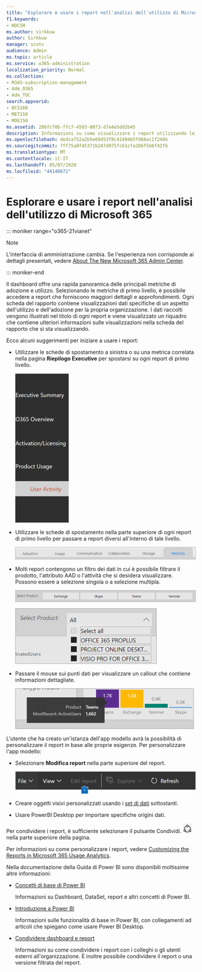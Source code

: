```yaml
---
title: "Esplorare e usare i report nell'analisi dell'utilizzo di Microsoft 365 "
f1.keywords:
- NOCSH
ms.author: sirkkuw
author: Sirkkuw
manager: scotv
audience: Admin
ms.topic: article
ms.service: o365-administration
localization_priority: Normal
ms.collection:
- M365-subscription-management
- Adm_O365
- Adm_TOC
search.appverid:
- BCS160
- MET150
- MOE150
ms.assetid: 286fcf0b-ffc7-4593-8073-d7a4a5dd2b45
description: Informazioni su come visualizzare i report utilizzando le schede di spostamento e i filtri.
ms.openlocfilehash: dedcaf52a2b5e69d53f8c41494b5fd68ac1f248b
ms.sourcegitcommit: 7ff75a0f45371b247d975fc61cfa286f5b6f42f6
ms.translationtype: MT
ms.contentlocale: it-IT
ms.lasthandoff: 05/07/2020
ms.locfileid: "44140672"
---
```

# <a name="navigate-and-utilize-the-reports-in-microsoft-365-usage-analytics"></a>Esplorare e usare i report nell'analisi dell'utilizzo di Microsoft 365 

::: moniker range="o365-21vianet"

> [!NOTE]
> L'interfaccia di amministrazione cambia. Se l'esperienza non corrisponde ai dettagli presentati, vedere [About The New Microsoft 365 Admin Center](https://docs.microsoft.com/microsoft-365/admin/microsoft-365-admin-center-preview?view=o365-21vianet).

::: moniker-end

Il dashboard offre una rapida panoramica delle principali metriche di adozione e utilizzo. Selezionando le metriche di primo livello, è possibile accedere a report che forniscono maggiori dettagli e approfondimenti. Ogni scheda del rapporto contiene visualizzazioni dati specifiche di un aspetto dell'utilizzo e dell'adozione per la propria organizzazione. I dati raccolti vengono illustrati nel titolo di ogni report e viene visualizzato un riquadro che contiene ulteriori informazioni sulle visualizzazioni nella scheda del rapporto che si sta visualizzando.

Ecco alcuni suggerimenti per iniziare a usare i report:

- Utilizzare le schede di spostamento a sinistra o su una metrica correlata nella pagina **Riepilogo Executive** per spostarsi su ogni report di primo livello.

    ![Visualizza le schede di spostamento a sinistra](../../media/navigate-usage-analytics1.png)

- Utilizzare le schede di spostamento nella parte superiore di ogni report di primo livello per passare a report diversi all'interno di tale livello.

    ![Visualizza le schede di spostamento nella parte superiore di ogni report](../../media/navigate-usage-analytics2.png)

- Molti report contengono un filtro dei dati in cui è possibile filtrare il prodotto, l'attributo AAD o l'attività che si desidera visualizzare. Possono essere a selezione singola o a selezione multipla.

    ![Visualizza un filtro dei dati](../../media/navigate-usage-analytics3.png)

    ![Visualizza un filtro dei dati](../../media/navigate-usage-analytics4.png)


- Passare il mouse sui punti dati per visualizzare un callout che contiene informazioni dettagliate.

    ![Visualizza l'esempio del passaggio del mouse](../../media/navigate-usage-analytics6.png)

L'utente che ha creato un'istanza dell'app modello avrà la possibilità di personalizzare il report in base alle proprie esigenze. Per personalizzare l'app modello:

- Selezionare **Modifica report** nella parte superiore del report.

    ![Visualizza il rapporto di modifica](../../media/navigate-usage-analytics7.png)


- Creare oggetti visivi personalizzati usando i [set di dati](usage-analytics-data-model.md) sottostanti.

- Usare PowerBI Desktop per importare specifiche origini dati.

Per condividere i report, è sufficiente selezionare il pulsante Condividi. ![Power BI Share icon](../../media/dbb0569d-2013-4f9d-ab9d-d01b09631b92.png) nella parte superiore della pagina.

Per informazioni su come personalizzare i report, vedere [Customizing the Reports in Microsoft 365 Usage Analytics](customize-reports.md).

Nella documentazione della Guida di Power BI sono disponibili moltissime altre informazioni:

- [Concetti di base di Power BI](https://docs.microsoft.com/power-bi/service-basic-concepts)

    Informazioni su Dashboard, DataSet, report e altri concetti di Power BI.

- [Introduzione a Power BI](https://docs.microsoft.com/power-bi/service-get-started?wt.mc_id=O365_Reports_PBI_contentpack)

    Informazioni sulle funzionalità di base in Power BI, con collegamenti ad articoli che spiegano come usare Power BI Desktop.

- [Condividere dashboard e report](https://docs.microsoft.com/power-bi/service-share-dashboards)

    Informazioni su come condividere i report con i colleghi o gli utenti esterni all'organizzazione. È inoltre possibile condividere il report o una versione filtrata del report.
